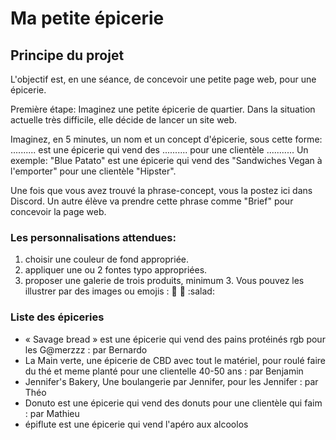 # Ma petite épicerie

## Principe du projet

L'objectif est, en une séance, de concevoir une petite page web, pour une épicerie.

Première étape:
Imaginez une petite épicerie de quartier.
Dans la situation actuelle très difficile, elle décide de lancer un site web.

Imaginez, en 5 minutes, un nom et un concept d'épicerie, sous cette forme:
.......... est une épicerie qui vend des .......... pour une clientèle ...........
Un exemple: "Blue Patato" est une épicerie qui vend des "Sandwiches Vegan à l'emporter" pour une clientèle "Hipster".

Une fois que vous avez trouvé la phrase-concept, vous la postez ici dans Discord.
Un autre élève va prendre cette phrase comme "Brief" pour concevoir la page web.

### Les personnalisations attendues: 

1. choisir une couleur de fond appropriée.
2. appliquer une ou 2 fontes typo appropriées.
3. proposer une galerie de trois produits, minimum 3. Vous pouvez les illustrer par des images ou emojis : :cherries: :bagel: :salad:

### Liste des épiceries

- « Savage bread » est une épicerie qui vend des pains protéinés rgb pour les G@merzzz : par Bernardo
- La Main verte, une épicerie de CBD avec tout le matériel, pour roulé faire du thé et meme planté pour une clientelle 40-50 ans : par Benjamin
- Jennifer's Bakery, Une boulangerie par Jennifer, pour les Jennifer : par Théo
- Donuto est une épicerie qui vend des donuts pour une clientèle qui faim : par Mathieu
- épiflute est une épicerie qui vend l'apéro aux alcoolos